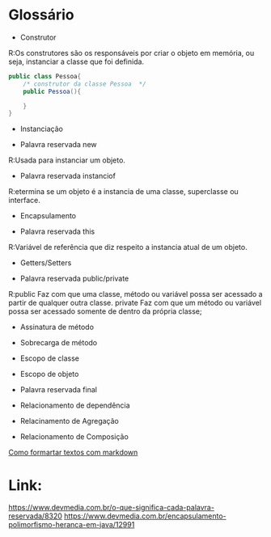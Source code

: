 # Glossário

* Construtor

R:Os construtores são os responsáveis por criar o objeto em memória, ou seja, instanciar a classe que foi definida.
```Java
public class Pessoa{
	/* construtor da classe Pessoa  */
	public Pessoa(){

	}
}
```

* Instanciação

* Palavra reservada new

 R:Usada para instanciar um objeto.

* Palavra reservada instanciof

R:etermina se um objeto é a instancia de uma classe, superclasse ou interface.

* Encapsulamento

* Palavra reservada this

R:Variável de referência que diz respeito a instancia atual de um objeto.

* Getters/Setters

* Palavra reservada public/private

R:public Faz com que uma classe, método ou variável possa ser acessado a partir de qualquer outra classe.
private Faz com que um método ou variável possa ser acessado somente de dentro da própria classe;


* Assinatura de método

* Sobrecarga de método

* Escopo de classe

* Escopo de objeto

* Palavra reservada final

* Relacionamento de dependência

* Relacinamento de Agregação

* Relacionamento de Composição

[Como formartar textos com markdown](https://github.com/adam-p/markdown-here/wiki/Markdown-Cheatsheet)

# Link:
https://www.devmedia.com.br/o-que-significa-cada-palavra-reservada/8320
https://www.devmedia.com.br/encapsulamento-polimorfismo-heranca-em-java/12991
